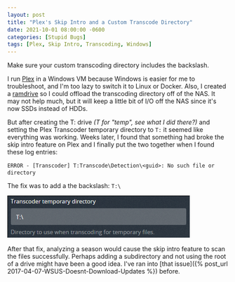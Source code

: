 ```yaml
---
layout: post
title: "Plex's Skip Intro and a Custom Transcode Directory"
date: 2021-10-01 08:00:00 -0600
categories: [Stupid Bugs]
tags: [Plex, Skip Intro, Transcoding, Windows]
---
```


Make sure your custom transcoding directory includes the backslash.

I run [Plex](https://plex.tv) in a Windows VM because Windows is easier for me to troubleshoot, and I'm too lazy to switch it to Linux or Docker. Also, I created a [ramdrive](https://www.tenforums.com/tutorials/174094-how-create-ram-disk-imdisk-windows-10-a.html) so I could offload the transcoding directory off of the NAS. It may not help much, but it will keep a little bit of I/O off the NAS since it's now SSDs instead of HDDs.

But after creating the T: drive *(T for "temp", see what I did there?)* and setting the Plex Transcoder temporary directory to `T:` it seemed like everything was working. Weeks later, I found that something had broke the skip intro feature on Plex and I finally put the two together when I found these log entries:

```
ERROR - [Transcoder] T:Transcode\Detection\<guid>: No such file or directory
```

The fix was to add a the backslash: `T:\`

![Plex Transcoder temporary directory setting](/assets/2021/10/plex-transcoder-temp-dir.png)

After that fix, analyzing a season would cause the skip intro feature to scan the files successfully. Perhaps adding a subdirectory and not using the root of a drive might have been a good idea. I've ran into [that issue]({% post_url 2017-04-07-WSUS-Doesnt-Download-Updates %}) before.
